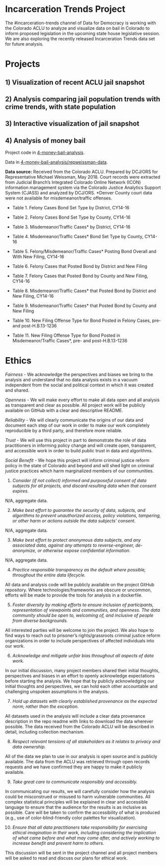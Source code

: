 
# Incarceration Trends Project
The #incarceration-trends channel of Data for Democracy is working with the Colorado ACLU to analyze and visualize data on bail in Colorado to inform proposed legislation in the upcoming state house legislative session. We are also exploring the recently released Incarceration Trends data set for future analysis.

# Projects

## 1) Visualization of recent ACLU jail snapshot

## 2) Analysis comparing jail population trends with crime trends, with state population

## 3) Interactive visualization of jail snapshot

## 4) Analysis of money bail

Project code in [4-money-bail-analysis](https://github.com/data4democracy/incarceration-trends/tree/master/4-money-bail-analysis).

Data in [4-money-bail-analysis/repweissman-data](https://github.com/data4democracy/incarceration-trends/tree/master/4-money-bail-analysis/repweissman-data).

**Data source:** Received from the Colorado ACLU. Prepared by DCJ/ORS for Representative Michael Weissman, May 2018. Court records were extracted from Judicial Branch’s Integrated Colorado Online Network (ICON) information management system via the Colorado Justice Analytics Support System (CJASS) and analyzed by DCJ/ORS. *Denver County court data were not available for misdemeanor/traffic offenses. 

  * Table 1. Felony Cases Bond Set Type by District, CY14-16
  
  * Table 2. Felony Cases Bond Set Type by County, CY14-16
  
  * Table 3. Misdemeanor/Traffic Cases* by District, CY14-16
  
  * Table 4. Misdemeanor/Traffic Cases* Bond Set Type by County, CY14-16
  
  * Table 5. Felony/Misdemeanor/Traffic Cases* Posting Bond Overall and With New Filing, CY14-16
  
  * Table 6. Felony Cases that Posted Bond by District and New Filing
  
  * Table 7. Felony Cases that Posted Bond by County and New Filing, CY14-16
  
  * Table 8. Misdemeanor/Traffic Cases* that Posted Bond by District and New Filing, CY14-16
  
  * Table 9. Misdemeanor/Traffic Cases* that Posted Bond by County and New Filing
  
  * Table 10. New Filing Offense Type for Bond Posted in Felony Cases, pre- and post-H.B.13-1236
  
  * Table 11. New Filing Offense Type for Bond Posted in Misdemeanor/Traffic Cases*, pre- and post-H.B.13-1236



# Ethics
*Fairness* - We acknowledge the perspectives and biases we bring to the analysis and understand that no data analysis exists in a vacuum independent from the social and political context in which it was created and shared.

*Openness* - We will make every effort to make all data open and all analysis as transparent and clear as possible. All project work will be publicly available on GitHub with a clear and descriptive README.

*Reliability* - We will clearly communicate the origins of our data and document each step of our work in order to make our work completely reproducible by a third party, and therefore more reliable.

*Trust* - We will use this project in part to demonstrate the role of data practitioners in informing policy change and will create open, transparent, and accessible work in order to build public trust in data and algorithms.

*Social Benefit* - We hope this project will inform criminal justice reform policy in the state of Colorado and beyond and will shed light on criminal justice practices which harm marginalized members of our communities.


1. *Consider (if not collect) informed and purposeful consent of data subjects for all projects, and discard resulting data when that consent expires.*

N/A, aggregate data.

2. *Make best effort to guarantee the security of data, subjects, and algorithms to prevent unauthorized access, policy violations, tampering, or other harm or actions outside the data subjects’ consent.*

N/A, aggregate data.

3. *Make best effort to protect anonymous data subjects, and any associated data, against any attempts to reverse-engineer, de-anonymize, or otherwise expose confidential information.*

N/A, aggregate data.

4. *Practice responsible transparency as the default where possible, throughout the entire data lifecycle.*

All data and analysis code will be publicly available on the project GitHub repository. Where technologies/frameworks are obscure or uncommon, efforts will be made to provide the tools for analysis in a dockerfile.

5. *Foster diversity by making efforts to ensure inclusion of participants, representation of viewpoints and communities, and openness. The data community should be open to, welcoming of, and inclusive of people from diverse backgrounds.*

All interested parties will be welcome to join the project. We also hope to find ways to reach out to prisoner’s rights/grassroots criminal justice reform organizations in order to include perspectives of affected individuals into our work.

6. *Acknowledge and mitigate unfair bias throughout all aspects of data work.*

In our initial discussion, many project members shared their initial thoughts, perspectives and biases in an effort to openly acknowledge expectations before starting the analysis. We hope that by publicly acknowledging our initial thoughts and perspectives, we can hold each other accountable and challenging unspoken assumptions in the analysis.

7. *Hold up datasets with clearly established provenance as the expected norm, rather than the exception.*

All datasets used in the analysis will include a clear data provenance description in the repo readme with links to download the data wherever possible. The data received from the Colorado ACLU will be described in detail, including collection mechanism.

8. *Respect relevant tensions of all stakeholders as it relates to privacy and data ownership.*

All of the data we plan to use in our analysis is open source and is publicly available. The data from the ACLU was retrieved through open records requests and we have confirmed they are happy to make it publicly available.

9. *Take great care to communicate responsibly and accessibly.*

In communicating our results, we will carefully consider how the analysis could be misconstrued or misused to harm vulnerable communities. All complex statistical principles will be explained in clear and accessible language to ensure that the audience for the results is as inclusive as possible. Care will be taken to confirm the accessibility of what is produced (e.g., use of color-blind-friendly color palettes for visualization).

10. *Ensure that all data practitioners take responsibility for exercising ethical imagination in their work, including considering the implication of what came before and what may come after, and actively working to increase benefit and prevent harm to others.*

This discussion will be sent in the project channel and all project members will be asked to read and discuss our plans for ethical work.
